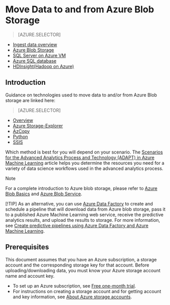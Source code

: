 <properties 
    pageTitle="Move Data to and from Azure Blob Storage | Microsoft Azure" 
    description="Move Data to and from Azure Blob Storage" 
    services="machine-learning,storage" 
    documentationCenter="" 
    authors="bradsev" 
    manager="paulettm" 
    editor="cgronlun" />

<tags 
    ms.service="machine-learning" 
    ms.workload="data-services" 
    ms.tgt_pltfrm="na" 
    ms.devlang="na" 
    ms.topic="article" 
    ms.date="10/12/2015" 
    ms.author="bradsev;sunliangms;sachouks;mohabib" />

# Move Data to and from Azure Blob Storage
> [AZURE.SELECTOR]
- [Ingest data overview](../articles/machine-learning/machine-learning-data-science-ingest-data.md)
- [Azure Blob Storage](../articles/machine-learning/machine-learning-data-science-move-azure-blob.md)
- [SQL Server on Azure VM](../articles/machine-learning/machine-learning-data-science-move-sql-server-virtual-machine.md)
- [Azure SQL database](../articles/machine-learning/machine-learning-data-science-move-sql-azure.md)
- [HDInsight(Hadoop on Azure)](../articles/machine-learning/machine-learning-data-science-move-hive-tables.md)


## Introduction
Guidance on technologies used to move data to and/or from Azure Blob storage are linked here:

> [AZURE.SELECTOR]
- [Overview](../articles/machine-learning/machine-learning-data-science-move-azure-blob.md)
- [Azure Storage-Explorer](../articles/machine-learning/machine-learning-data-science-move-data-to-azure-blob-using-azure-storage-explorer.md)
- [AzCopy](../articles/machine-learning/machine-learning-data-science-move-data-to-azure-blob-using-azcopy.md)
- [Python](../articles/machine-learning/machine-learning-data-science-move-data-to-azure-blob-using-python.md)
- [SSIS](../articles/machine-learning/machine-learning-data-science-move-data-to-azure-blob-using-ssis.md)

Which method is best for you will depend on your scenario. The [Scenarios for the Advanced Analytics Process and Technology (ADAPT) in Azure Machine Learning](../machine-learning-data-science-plan-sample-scenarios.md) article helps you determine the resources you need for a variety of data science workflows used in the advanced analytics process.

> [!NOTE]
> For a complete introduction to Azure blob storage, please refer to [Azure Blob Basics](../storage-dotnet-how-to-use-blobs.md) and  [Azure Blob Service](https://msdn.microsoft.com/library/azure/dd179376.aspx). 
> 
> [!TIP]
> As an alternative, you can use [Azure Data Factory](https://azure.microsoft.com/services/data-factory/) to create and schedule a pipeline that will download data from Azure blob storage, pass it to a published Azure Machine Learning web service, receive the predictive analytics results, and upload the results to storage. For more information, see [Create predictive pipelines using Azure Data Factory and Azure Machine Learning](../data-factory/data-factory-create-predictive-pipelines.md).
> 
> 
## Prerequisites
This document assumes that you have an Azure subscription, a storage account and the corresponding storage key for that account. Before uploading/downloading data, you must know your Azure storage account name and account key. 

* To set up an Azure subscription, see [Free one-month trial](https://azure.microsoft.com/pricing/free-trial/).
* For instructions on creating a storage account and for getting account and key information, see [About Azure storage accounts](../storage-create-storage-account.md).

